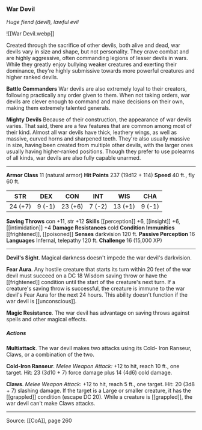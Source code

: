 ### War Devil
_Huge fiend (devil), lawful evil_

![[War Devil.webp]]

Created through the sacrifice of other devils, both alive and dead, war devils vary in size and shape, but not personality. They crave combat and are highly aggressive, often commanding legions of lesser devils in wars. While they greatly enjoy bullying weaker creatures and exerting their dominance, they're highly submissive towards more powerful creatures and higher ranked devils.

**Battle Commanders** War devils are also extremely loyal to their creators, following practically any order given to them. When not taking orders, war devils are clever enough to command and make decisions on their own, making them extremely talented generals.


**Mighty Devils** Because of their construction, the appearance of war devils varies. That said, there are a few features that are common among most of their kind. Almost all war devils have thick, leathery wings, as well as massive, curved horns and sharpened teeth. They're also usually massive in size, having been created from multiple other devils, with the larger ones usually having higher-ranked positions. Though they prefer to use polearms of all kinds, war devils are also fully capable unarmed.




---

**Armor Class** 11 (natural armor)
**Hit Points** 237 (19d12 + 114)
**Speed** 40 ft., fly 60 ft.

| STR     | DEX     | CON     | INT     | WIS     | CHA     |
|---------|---------|---------|---------|---------|---------|
| 24 (+7) | 9 (-1) | 23 (+6) | 7 (-2) | 13 (+1) | 9 (-1) |

**Saving Throws** con +11, str +12
**Skills** [[perception]] +6, [[insight]] +6, [[intimidation]] +4
**Damage Resistances** cold
**Condition Immunities** [[frightened]], [[poisoned]]
**Senses** darkvision 120 ft.
**Passive Perception** 16
**Languages** Infernal, telepathy 120 ft.
**Challenge** 16 (15,000 XP)

---

**Devil's Sight**. Magical darkness doesn't impede the war devil's darkvision.

**Fear Aura**. Any hostile creature that starts its turn within 20 feet of the war devil must succeed on a DC 18 Wisdom saving throw or have the [[frightened]] condition until the start of the creature's next turn. If a creature's saving throw is successful, the creature is immune to the war devil's Fear Aura for the next 24 hours. This ability doesn't function if the war devil is [[unconscious]].

**Magic Resistance**. The war devil has advantage on saving throws against spells and other magical effects.

##### Actions
**Multiattack**. The war devil makes two attacks using its Cold- Iron Ranseur, Claws, or a combination of the two.

**Cold-Iron Ranseur**. _Melee Weapon Attack:_ +12 to hit, reach 10 ft., one target. Hit: 23 (3d10 + 7) force damage plus 14 (4d6) cold damage.

**Claws**. _Melee Weapon Attack:_ +12 to hit, reach 5 ft., one target. Hit: 20 (3d8 + 7) slashing damage. If the target is a Large or smaller creature, it has the [[grappled]] condition (escape DC 20). While a creature is [[grappled]], the war devil can't make Claws attacks.


---

Source: [[CoA]], page 260